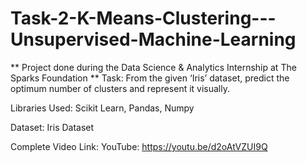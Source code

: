 # Task-2-K-Means-Clustering---Unsupervised-Machine-Learning
** Project done during the Data Science & Analytics Internship at The Sparks Foundation ** Task: From the given ‘Iris’ dataset, predict the optimum number of clusters and represent it visually.

Libraries Used: Scikit Learn, Pandas, Numpy

Dataset: Iris Dataset

Complete Video Link: YouTube: https://youtu.be/d2oAtVZUI9Q
